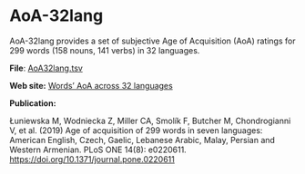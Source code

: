 # AoA-32lang

AoA-32lang provides a set of subjective Age of Acquisition (AoA) ratings for 299 words (158 nouns, 141 verbs) in 32 languages.


**File**: [AoA32lang.tsv](AoA32lang.tsv)

**Web site:**  [Words’ AoA across 32 languages](https://doi.org/10.1371/journal.pone.0220611.s001)

**Publication:**

Łuniewska M, Wodniecka Z, Miller CA, Smolík F, Butcher M, Chondrogianni V, et al. (2019) Age of acquisition of 299 words in seven languages: American English, Czech, Gaelic, Lebanese Arabic, Malay, Persian and Western Armenian. PLoS ONE 14(8): e0220611. <https://doi.org/10.1371/journal.pone.0220611>

